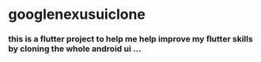 # googlenexusuiclone

### this is a flutter project to help me help improve my flutter skills by cloning the whole android ui ...